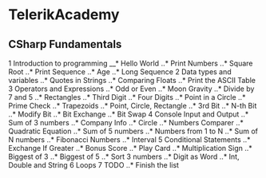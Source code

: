 # TelerikAcademy
## CSharp Fundamentals
1 Introduction to programming
__* Hello World
..* Print Numbers
..* Square Root
..* Print Sequence
..* Age
..* Long Sequence
2 Data types and variables
..* Quotes in Strings
..* Comparing Floats
..* Print the ASCII Table
3 Operators and Expressions
..* Odd or Even
..* Moon Gravity
..* Divide by 7 and 5
..* Rectangles
..* Third Digit
..* Four Digits
..* Point in a Circle
..* Prime Check
..* Trapezoids
..* Point, Circle, Rectangle
..* 3rd Bit
..* N-th Bit
..* Modify Bit
..* Bit Exchange
..* Bit Swap
4 Console Input and Output
..* Sum of 3 numbers
..* Company Info
..* Circle
..* Numbers Comparer
..* Quadratic Equation
..* Sum of 5 numbers
..* Numbers from 1 to N
..* Sum of N numbers
..* Fibonacci Numbers
..* Interval
5 Conditional Statements
..* Exchange If Greater
..* Bonus Score
..* Play Card
..* Multiplication Sign
..* Biggest of 3
..* Biggest of 5
..* Sort 3 numbers
..* Digit as Word
..* Int, Double and String
6 Loops
7 TODO
..* Finish the list